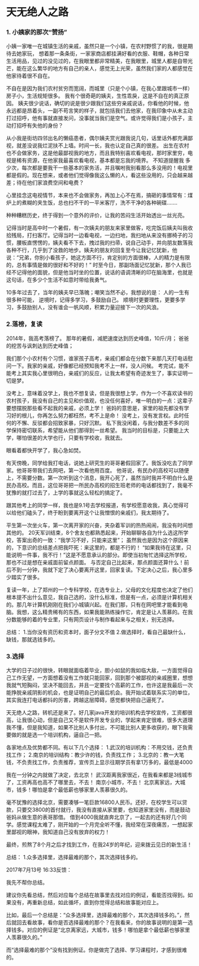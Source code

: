 # 天无绝人之路

### 1. 小姨家的那次“赞扬”


小姨一家唯一在城镇生活的亲戚，虽然只是一个小镇，在农村野惯了的我，很是期待去她家玩， 想着那一条条街，一家家商店都挂满好看的衣服、鞋帽，各种日常生活用品，见过的没见过的，在我眼里都非常精美，在我眼里，城里人都是自带光芒，能在这么繁华的地方有自己的亲人，感觉无上光荣，虽然我们家的人都感觉在他家待着很不自在。

不自在是因为我们农村贫穷而宽阔，而城里（只是个小镇，在我心里跟城市一样）房子小，生活规矩很多。
我有个很奇葩的姨夫，生性乖戾，这是不自在的真正原因。
姨夫很少说话，确切的说是很少跟我们这些穷亲戚说话，你看他的时候，他永远都是昂着头，一副不苟言笑的样子，就包括我们去他家，在我印象中从未主动打过招呼，他有事就直接发问，没事就当我们是空气。或许觉得我们是小孩子，主动打招呼有失他的身份？


从小我是街坊四邻出名的懒癌患者，偶尔姨夫赏光跟我说几句，话里话外都充满鄙视，就差没说我烂泥扶不上墙。时间一长，我也认定自己真的很差。
出生在农村也不会做家务，这是他最鄙视我的地方，而且我特别喜欢看电视，那时家里穷，电视是稀有资源，在他家我最喜欢看电视，基本都是忘我的境界。
不知道提醒我 多少次，每次都是要我干一些基本的家务活，并且嘱咐我别看那么多没用的！电视里都是假的。现在想来，或者他们觉得像我这么懒的人，看这些没用的，只会越来越差；待在他们家浪费空间和电费？

心里挂念这电视情节，本来也不会做家务，再加上心不在焉，搞砸的事情常有：煤炉上的煮糊的夹生饭，总也扫不干的一平米客厅，洗不干净的各种碗碟.......

种种糟糕历史，终于得到一个意外的评价，让我的苦闷生活开始透出一丝光亮。

记得当时是高中时一个暑假，有一次姨夫的朋友来家里做客，吃完饭后姨夫叫我收拾残局，打扫客厅。记得当时一边看电视，一边扫地，我扫地从来没有挪椅子的习惯，腰板直愣愣的，姨夫看不下去，拽过我的扫帚，说自己动手，并向朋友数落我各种不行，几乎到了没救的地步。姨夫的朋友的回复至今让我记忆犹新，他说：“兄弟，你别小看孩子，她这方面不行，肯定别的方面很棒，人的精力是有限的，总有事情是做的很好和不好的！”
时至今日，那副场面记忆犹新，那个人我已经不记得他的面貌，但是他当时坐的位置，说话的语调清晰的印在脑海里，也就是这句话，在多少个生活不如意时带给我勇气。

10多年过去了，当年的姨夫早已落魄；嘲笑当然不必，我想说的是：
人的一生有很多种可能，
逆境时，记得多学习，多鼓励自己。
顺境时更要理性，更要多学习，多鼓励别人，没有谁会一帆风顺，积累力量迎接下一次的风浪。



### 2.落榜，复读

2014年，我高考落榜了。
那年的暑假，减肥速度达到历史峰值，10斤/月；
爸爸的挖苦与讽刺达到历史峰值；

我们那个小农村有个习惯，谁家孩子高考，亲戚们都会在分数下来那几天打电话慰问一下。我家的亲戚，好像都已经预知我考不上一样，没人问候。
考完试，能不能考上其实我心里很明白，亲戚们的反应，让我太希望有奇迹发生了，事实证明一切是梦。

没考上，意味着没学上，我也不想复读，但是我很想上学，作为一个不喜欢读书的农村孩子，我没有自己的主见和价值观，也没任何喜好，唯一明白的一点：这辈子要想摆脱那些看不起我的亲戚，必须上学！
爸妈的意思是，家里的祖先都没有学习好的根儿，你再怎么努力都枉然，考不上是命！
没考上，没有发言权。此时任何的不懈、反驳都会招致家暴，只好沉默。
私下我没闲着，与我分数差不多的同学保持密切联系，希望能从他们那得到一丝希望。
我当时的目标是，只要能上大学，哪怕很差的大学也行，只要有学校收，我就去。

眼看着都快开学了，我心急如焚。

有天傍晚，同学给我打电话，说她上研究生的哥哥暑假回家了。我饭没吃去了同学家。他哥哥带我们去网吧，第一次看他用百度。
他哥说，有民办的高校可以随便上，不需要分数。第一次听到这个消息，我开心死了，虽然当时我并不明白什么是民办高校。而且，这位哥哥把一所民办高校的招生班老师的电话都找到了，我毫不犹豫的就打过去了，上学的事就这么轻松的搞定了。

跟其他考上的同学一样，我也是9.1号去学校报道，有学校愿意收我，真心觉得可以给他们磕头了，终于盼到要离开这个让我憎恨的亲戚们，我太期待了。

平生第一次坐火车，第一次离开家的兴奋，夹杂着军训的热热闹闹，我没有时间想其他的。
20天军训结束，8个舍友也都熟悉起来，开始聊聊各自为什么选这所学校，答案出奇的一致：“我学习不好，只能来这里”；
虽然我也是因为这个原因来的，下意识的总结差点把我吓死：来这里的，都是不行的！
“如果我待在这里，只能说明一件事，我不行！”这是不愿意承认的部分。即使当初匆忙选择这所学校，那也不过是想在亲戚面前留点颜面。
与否定自己比起来，那点颜面还算什么！前后不到一分钟，我就下定了决心要离开这里，回家复读。下定决心之后，我心里多少踏实了很多。

复读一年，上了郑州的一个专科学校，在选专业上，父母的文化程度也决定了他们根本提不出什么意见，我自己选的，没什么标准，但是有一点，必须是计算机相关的。那几年计算机刚刚在我们小城镇兴起。在我们那，只有在网吧里才能看到电脑。我想，这么精贵稀有的东西，如果我能熟练操作它，肯定是让人羡慕的。在我分数能够的着的专业里，只有网页设计与制作看起来与之相关，别无选择。

总结：
 1.当你没有资历和资本时，面子分文不值
 2.做选择时，看自己最缺什么，缺钱，那就选钱多的。

### 3.选择

大学的日子过的很快，转眼就面临着毕业，胆小如鼠的我如临大敌，一方面觉得自己工作无望，一方面想着没有工作就只能回家，回到那个被鄙视的亲戚圈里，想想我就气短胸闷，坚决不能回去，并且一定要找个高薪的工作，也许这是我最后一次能挣脱亲戚阴影的机会，也是证明自己的最后机会。我开始试着联系实习的单位，其实我连打电话都抖的厉害，跨越这层障碍，感觉都快把自己逼死了。

天无绝人之路，转机还是来了。好几家java开发的培训机构去学校宣传，工资都很高，让我很心动，但是自己又不是软件开发专业的，学起来肯定很难，很多大道理我不懂，但是我知道，如果不比别人多付出，不可能比别人更多收获的，眼下我需要做的就是选一个培训机构，逼自己一把。

各家地点及优势都不同。有以下几个选择：
1.武汉的培训机构：不用交钱，还负责找工作；
2.南京的培训结构：教少许的钱，负责找工作；
3.北京的：教一大笔钱，不负责找工作，负责推荐，宣传页上显示往期学员有拿1万多的，最低是4000

我在一分钟之内就做了决定，去北京！
武汉距离我家很近，在我看来都是3线城市了，工资再高也高不了哪里去，不去！
南京小城市，不去！
北京离家远，大城市，钱多！哪怕是拿个最低薪也够家里人羡慕很久的。

毫不犹豫的选择北京，需要凑够一笔巨款16800人民币。还好，在校学生可以贷款，只要交3800的首付就行，我没有直接从家里要，也知道家里没有，而是鼓动爸妈从做生意的表哥那借。
借到4000我就直奔北京了，一起去的还有好几个同学。感觉课程太难了，刚开始的一个月完全听不懂，我经常在深夜痛苦，一想起家里鄙视的眼神，我知道自己没有放弃的权力！

最终，煎熬了8个月之后才找到工作，在我24岁的年纪，迎来拨云见日的新生活！

总结：
 1.众多选择里，选择最难的那个，其次选择钱多的。


2017年7月13号 16:33反馈：

我先不帮你总结。

建议你先看总结，然后对应每个总结在故事里去找对应的例证，看能否找得到。如果没有，再重新总结，如此循坏，直到你觉得总结和故事能对应上。

比如，最后一个总结是：“众多选择里，选择最难的那个，其次选择钱多的。”，然后就回去看故事，看你是否选择最难的那个？在我看来，你的故事说明的是第一选择钱多。对应的例证是“北京离家远，大城市，钱多！哪怕是拿个最低薪也够家里人羡慕很久的。”

而“选择最难的那个”没有找到例证。你是做完了选择、学习课程时，才感到很难的。
